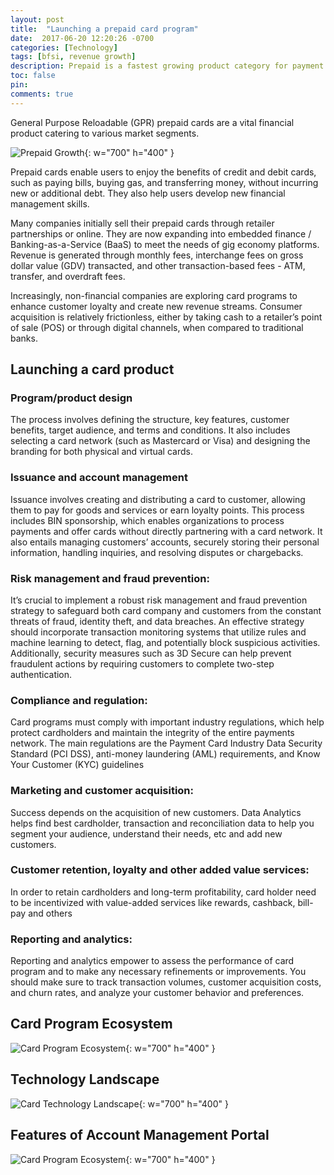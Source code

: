 ```yaml
---
layout: post
title:  "Launching a prepaid card program"
date:  2017-06-20 12:20:26 -0700
categories: [Technology]
tags: [bfsi, revenue growth]
description: Prepaid is a fastest growing product category for payment networks & non-financial providers. Prepaid cards are becoming a universal payment vehicle to address many different needs in the global marketplace.
toc: false
pin: 
comments: true
---
```


General Purpose Reloadable (GPR) prepaid cards are a vital financial product catering to various market segments.

![Prepaid Growth](https://ketanhm.github.io/images/prepaid.png){: w="700" h="400" }

Prepaid cards enable users to enjoy the benefits of credit and debit cards, such as paying bills, buying gas, and transferring money, without incurring new or additional debt. They also help users develop new financial management skills.

Many companies initially sell their prepaid cards through retailer partnerships or online. They are now expanding into embedded finance / Banking-as-a-Service (BaaS) to meet the needs of gig economy platforms. Revenue is generated through monthly fees, interchange fees on gross dollar value (GDV) transacted, and other transaction-based fees - ATM, transfer, and overdraft fees.

Increasingly, non-financial companies are exploring card programs to enhance customer loyalty and create new revenue streams. Consumer acquisition is relatively frictionless, either by taking cash to a retailer’s point of sale (POS) or through digital channels, when compared to traditional banks.

## Launching a card product
### Program/product design
The process involves defining the structure, key features, customer benefits, target audience, and terms and conditions. It also includes selecting a card network (such as Mastercard or Visa) and designing the branding for both physical and virtual cards.

### Issuance and account management
Issuance involves creating and distributing a card to customer, allowing them to pay for goods and services or earn loyalty points. This process includes BIN sponsorship, which enables organizations to process payments and offer cards without directly partnering with a card network. It also entails managing customers’ accounts, securely storing their personal information, handling inquiries, and resolving disputes or chargebacks.

### Risk management and fraud prevention: 
It’s crucial to implement a robust risk management and fraud prevention strategy to safeguard both card company and customers from the constant threats of fraud, identity theft, and data breaches. An effective strategy should incorporate transaction monitoring systems that utilize rules and machine learning to detect, flag, and potentially block suspicious activities. Additionally, security measures such as 3D Secure can help prevent fraudulent actions by requiring customers to complete two-step authentication.

### Compliance and regulation: 
Card programs must comply with important industry regulations, which help protect cardholders and maintain the integrity of the entire payments network. The main regulations are the Payment Card Industry Data Security Standard (PCI DSS), anti-money laundering (AML) requirements, and Know Your Customer (KYC) guidelines

### Marketing and customer acquisition: 
Success depends on the acquisition of new customers. Data Analytics helps find best cardholder, transaction and reconciliation data to help you segment your audience, understand their needs, etc and add new customers.

### Customer retention, loyalty and other added value services: 
In order to retain cardholders and long-term profitability, card holder need to be incentivized with value-added services like rewards, cashback, bill-pay and others

### Reporting and analytics:
Reporting and analytics empower to assess the performance of card program and to make any necessary refinements or improvements. You should make sure to track transaction volumes, customer acquisition costs, and churn rates, and analyze your customer behavior and preferences.

## Card Program Ecosystem

![Card Program Ecosystem](https://ketanhm.github.io/images/card-ecosystem.png){: w="700" h="400" }

## Technology Landscape

![Card Technology Landscape](https://ketanhm.github.io/images/credit-card-technology.png){: w="700" h="400" }

## Features of Account Management Portal

![Card Program Ecosystem](https://ketanhm.github.io/images/card-portal.png){: w="700" h="400" }